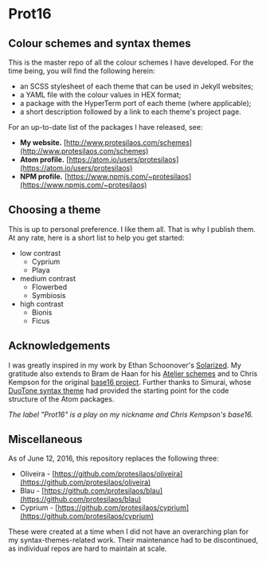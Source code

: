 # Prot16

## Colour schemes and syntax themes

This is the master repo of all the colour schemes I have developed. For the time being, you will find the following herein:

- an SCSS stylesheet of each theme that can be used in Jekyll websites;
- a YAML file with the colour values in HEX format;
- a package with the HyperTerm port of each theme (where applicable);
- a short description followed by a link to each theme's project page.

For an up-to-date list of the packages I have released, see:

- **My website.** [http://www.protesilaos.com/schemes](http://www.protesilaos.com/schemes)
- **Atom profile.** [https://atom.io/users/protesilaos](https://atom.io/users/protesilaos)
- **NPM profile.** [https://www.npmjs.com/~protesilaos](https://www.npmjs.com/~protesilaos)

## Choosing a theme

This is up to personal preference. I like them all. That is why I publish them. At any rate, here is a short list to help you get started:

- low contrast
  - Cyprium
  - Playa
- medium contrast
  - Flowerbed
  - Symbiosis
- high contrast
  - Bionis
  - Ficus

## Acknowledgements

I was greatly inspired in my work by Ethan Schoonover's [Solarized](http://ethanschoonover.com/solarized). My gratitude also extends to Bram de Haan for his [Atelier schemes](http://atelierbram.github.io/syntax-highlighting/atelier-schemes/) and to Chris Kempson for the original [base16 project](http://chriskempson.github.io/base16/). Further thanks to Simurai, whose [DuoTone syntax theme](https://github.com/simurai/duotone-syntax) had provided the starting point for the code structure of the Atom packages.

*The label "Prot16" is a play on my nickname and Chris Kempson's base16.*

## Miscellaneous

As of June 12, 2016, this repository replaces the following three:

- Oliveira - [https://github.com/protesilaos/oliveira](https://github.com/protesilaos/oliveira)
- Blau - [https://github.com/protesilaos/blau](https://github.com/protesilaos/blau)
- Cyprium - [https://github.com/protesilaos/cyprium](https://github.com/protesilaos/cyprium)

These were created at a time when I did not have an overarching plan for my syntax-themes-related work. Their maintenance had to be discontinued, as individual repos are hard to maintain at scale.
